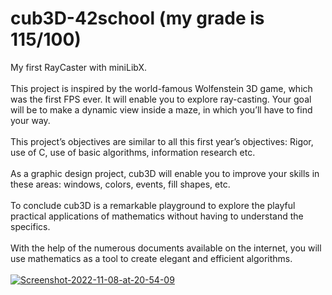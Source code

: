 # cub3D-42school (my grade is 115/100)
My first RayCaster with miniLibX.<br><br>
This project is inspired by the world-famous Wolfenstein 3D game, which
was the first FPS ever. It will enable you to explore ray-casting. Your goal will be to
make a dynamic view inside a maze, in which you’ll have to find your way.<br><br>
This project’s objectives are similar to all this first year’s objectives: Rigor, use of C, use
of basic algorithms, information research etc.<br><br>
As a graphic design project, cub3D will enable you to improve your skills in these
areas: windows, colors, events, fill shapes, etc.<br><br>
To conclude cub3D is a remarkable playground to explore the playful practical applications of mathematics without having to understand the specifics.<br><br>
With the help of the numerous documents available on the internet, you will use
mathematics as a tool to create elegant and efficient algorithms.<br><br>
<a href="https://ibb.co/jW7GLZT"><img src="https://i.ibb.co/mXQtHFG/Screenshot-2022-11-08-at-20-54-09.png" alt="Screenshot-2022-11-08-at-20-54-09" border="0"></a>
